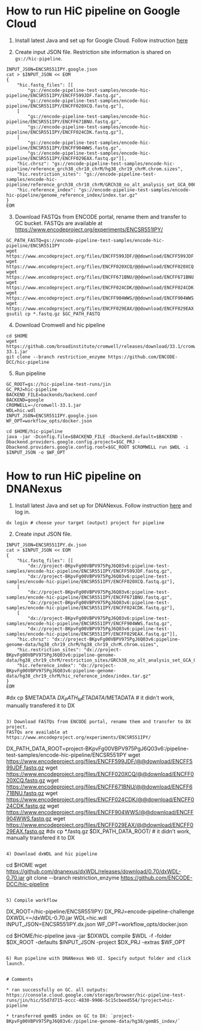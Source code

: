 # How to run HiC pipeline on Google Cloud

1) Install latest Java and set up for Google Cloud. Follow instruction [here](https://encode-dcc.github.io/wdl-pipelines/install.html#google-cloud-platform)

2) Create input JSON file. Restriction site information is shared on `gs://hic-pipeline`.
```
INPUT_JSON=ENCSR551IPY.google.json
cat > $INPUT_JSON << EOM
{
    "hic.fastq_files": [[
        "gs://encode-pipeline-test-samples/encode-hic-pipeline/ENCSR551IPY/ENCFF599JDF.fastq.gz",
        "gs://encode-pipeline-test-samples/encode-hic-pipeline/ENCSR551IPY/ENCFF020XCQ.fastq.gz"],
    [
        "gs://encode-pipeline-test-samples/encode-hic-pipeline/ENCSR551IPY/ENCFF671BNU.fastq.gz",
        "gs://encode-pipeline-test-samples/encode-hic-pipeline/ENCSR551IPY/ENCFF024CDK.fastq.gz"],
    [
        "gs://encode-pipeline-test-samples/encode-hic-pipeline/ENCSR551IPY/ENCFF904WWS.fastq.gz",
        "gs://encode-pipeline-test-samples/encode-hic-pipeline/ENCSR551IPY/ENCFF029EAX.fastq.gz"]],
    "hic.chrsz": "gs://encode-pipeline-test-samples/encode-hic-pipeline/reference_grch38_chr10_chrM/hg38_chr19_chrM.chrom.sizes",
    "hic.restriction_sites": "gs://encode-pipeline-test-samples/encode-hic-pipeline/reference_grch38_chr10_chrM/GRCh38_no_alt_analysis_set_GCA_000001405.15.chr19_chrM_MboI.txt",
    "hic.reference_index": "gs://encode-pipeline-test-samples/encode-hic-pipeline/genome_reference_index/index.tar.gz"
}
EOM
```

3) Download FASTQs from ENCODE portal, rename them and transfer to GC bucket.
FASTQs are available at https://www.encodeproject.org/experiments/ENCSR551IPY/
```
GC_PATH_FASTQ=gs://encode-pipeline-test-samples/encode-hic-pipeline/ENCSR551IPY
wget https://www.encodeproject.org/files/ENCFF599JDF/@@download/ENCFF599JDF.fastq.gz
wget https://www.encodeproject.org/files/ENCFF020XCQ/@@download/ENCFF020XCQ.fastq.gz
wget https://www.encodeproject.org/files/ENCFF671BNU/@@download/ENCFF671BNU.fastq.gz
wget https://www.encodeproject.org/files/ENCFF024CDK/@@download/ENCFF024CDK.fastq.gz
wget https://www.encodeproject.org/files/ENCFF904WWS/@@download/ENCFF904WWS.fastq.gz
wget https://www.encodeproject.org/files/ENCFF029EAX/@@download/ENCFF029EAX.fastq.gz
gsutil cp *.fastq.gz $GC_PATH_FASTQ
```

4) Download Cromwell and hic pipeline
```
cd $HOME
wget https://github.com/broadinstitute/cromwell/releases/download/33.1/cromwell-33.1.jar
git clone --branch restriction_enzyme https://github.com/ENCODE-DCC/hic-pipeline
```

5) Run pipeline
```
GC_ROOT=gs://hic-pipeline-test-runs/jin
GC_PRJ=hic-pipeline
BACKEND_FILE=backends/backend.conf
BACKEND=google
CROMWELL=~/cromwell-33.1.jar
WDL=hic.wdl
INPUT_JSON=ENCSR551IPY.google.json
WF_OPT=workflow_opts/docker.json

cd $HOME/hic-pipeline
java -jar -Dconfig.file=$BACKEND_FILE -Dbackend.default=$BACKEND -Dbackend.providers.google.config.project=$GC_PRJ -Dbackend.providers.google.config.root=$GC_ROOT $CROMWELL run $WDL -i $INPUT_JSON -o $WF_OPT
```

# How to run HiC pipeline on DNANexus
1) Install latest Java and set up for DNANexus. Follow instruction [here](https://encode-dcc.github.io/wdl-pipelines/install.html#dnanexus-platform) and log in.
```
dx login # choose your target (output) project for pipeline
```

2) Create input JSON file.
```
INPUT_JSON=ENCSR551IPY.dx.json
cat > $INPUT_JSON << EOM
{
    "hic.fastq_files": [[
        "dx://project-BKpvFg00VBPV975PgJ6Q03v6:pipeline-test-samples/encode-hic-pipeline/ENCSR551IPY/ENCFF599JDF.fastq.gz",
        "dx://project-BKpvFg00VBPV975PgJ6Q03v6:pipeline-test-samples/encode-hic-pipeline/ENCSR551IPY/ENCFF020XCQ.fastq.gz"],
    [
        "dx://project-BKpvFg00VBPV975PgJ6Q03v6:pipeline-test-samples/encode-hic-pipeline/ENCSR551IPY/ENCFF671BNU.fastq.gz",
        "dx://project-BKpvFg00VBPV975PgJ6Q03v6:pipeline-test-samples/encode-hic-pipeline/ENCSR551IPY/ENCFF024CDK.fastq.gz"],
    [
        "dx://project-BKpvFg00VBPV975PgJ6Q03v6:pipeline-test-samples/encode-hic-pipeline/ENCSR551IPY/ENCFF904WWS.fastq.gz",
        "dx://project-BKpvFg00VBPV975PgJ6Q03v6:pipeline-test-samples/encode-hic-pipeline/ENCSR551IPY/ENCFF029EAX.fastq.gz"]],
    "hic.chrsz": "dx://project-BKpvFg00VBPV975PgJ6Q03v6:pipeline-genome-data/hg38_chr19_chrM/hg38_chr19_chrM.chrom.sizes",
    "hic.restriction_sites": "dx://project-BKpvFg00VBPV975PgJ6Q03v6:pipeline-genome-data/hg38_chr19_chrM/restriction_sites/GRCh38_no_alt_analysis_set_GCA_000001405.15.chr19_chrM_MboI.txt",
    "hic.reference_index": "dx://project-BKpvFg00VBPV975PgJ6Q03v6:pipeline-genome-data/hg38_chr19_chrM/hic_reference_index/index.tar.gz"
}
EOM
```
#dx cp $METADATA $DX_PATH_METADATA/$METADATA # it didn't work, manually transfered it to DX
```

3) Download FASTQs from ENCODE portal, rename them and transfer to DX project.
FASTQs are available at https://www.encodeproject.org/experiments/ENCSR551IPY/
```
DX_PATH_DATA_ROOT=project-BKpvFg00VBPV975PgJ6Q03v6:/pipeline-test-samples/encode-hic-pipeline/ENCSR551IPY
wget https://www.encodeproject.org/files/ENCFF599JDF/@@download/ENCFF599JDF.fastq.gz
wget https://www.encodeproject.org/files/ENCFF020XCQ/@@download/ENCFF020XCQ.fastq.gz
wget https://www.encodeproject.org/files/ENCFF671BNU/@@download/ENCFF671BNU.fastq.gz
wget https://www.encodeproject.org/files/ENCFF024CDK/@@download/ENCFF024CDK.fastq.gz
wget https://www.encodeproject.org/files/ENCFF904WWS/@@download/ENCFF904WWS.fastq.gz
wget https://www.encodeproject.org/files/ENCFF029EAX/@@download/ENCFF029EAX.fastq.gz
#dx cp *.fastq.gz $DX_PATH_DATA_ROOT/ # it didn't work, manually transfered it to DX
```

4) Download dxWDL and hic pipeline
```
cd $HOME
wget https://github.com/dnanexus/dxWDL/releases/download/0.70/dxWDL-0.70.jar
git clone --branch restriction_enzyme https://github.com/ENCODE-DCC/hic-pipeline
```

5) Compile workflow
```
DX_ROOT=/hic-pipeline/ENCSR551IPY/
DX_PRJ=encode-pipeline-challenge
DXWDL=~/dxWDL-0.70.jar
WDL=hic.wdl
INPUT_JSON=ENCSR551IPY.dx.json
WF_OPT=workflow_opts/docker.json

cd $HOME/hic-pipeline
java -jar $DXWDL compile $WDL -f -folder $DX_ROOT -defaults $INPUT_JSON -project $DX_PRJ -extras $WF_OPT
```

6) Run pipeline with DNANexus Web UI. Specify output folder and click launch.


# Comments

* ran successfully on GC. all outputs: https://console.cloud.google.com/storage/browser/hic-pipeline-test-runs/jin/hic/55d7d715-eccc-4830-9906-5c15cbeed554/?project=hic-pipeline

* transferred gemBS index on GC to DX: `project-BKpvFg00VBPV975PgJ6Q03v6:/pipeline-genome-data/hg38/gemBS_index/`


